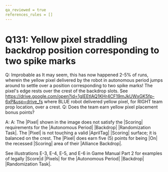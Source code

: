 ```yaml
---
qa_reviewed = true
references_rules = []
---
```


# Q131: Yellow pixel straddling backdrop position corresponding to two spike marks

Q: Improbable as It may seem, this has now happened 2-5% of runs, wherein the yellow pixel delivered by the robot in autonomous period jumps around to settle over a position corresponding to two spike marks! The pixel's edge rests over the crest of the backdrop slots. See https://drive.google.com/open?id=1gIEEtlAQ1KHr4CF19mJkUWxGK5fp-6xP&usp=drive_fs where BLUE robot delivered yellow pixel, for RIGHT team prop location, over a crest.
Q: Does the team earn yellow pixel placement bonus points?

A: A: The |Pixel| shown in the image does not satisfy the |Scoring| requirements for the |Autonomous Period| |Backdrop| |Randomization Task|. The |Pixel| is not touching a valid |AprilTag| |Scoring| surface; it is balanced on the crest. The |Pixel| does earn five (5) points for being |On| the recessed |Scoring| area of their |Alliance Backdrop|.

See illustrations E-3, E-4, E-5, and E-6 in Game Manual Part 2 for examples of legally |Score|d |Pixels| for the |Autonomous Period| |Backdrop| |Randomization Task|.